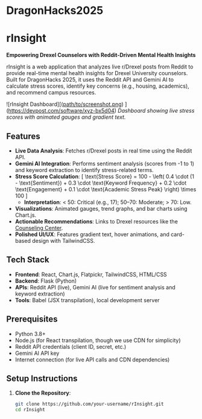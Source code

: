 # DragonHacks2025
# rInsight

**Empowering Drexel Counselors with Reddit-Driven Mental Health Insights**

rInsight is a web application that analyzes live r/Drexel posts from Reddit to provide real-time mental health insights for Drexel University counselors. Built for DragonHacks 2025, it uses the Reddit API and Gemini AI to calculate stress scores, identify key concerns (e.g., housing, academics), and recommend campus resources.

![rInsight Dashboard][([path/to/screenshot.png](https://devpost.com/software/xyz-bx5d04))  ](https://devpost.com/software/xyz-bx5d04)
*Dashboard showing live stress scores with animated gauges and gradient text.*

## Features

- **Live Data Analysis**: Fetches r/Drexel posts in real time using the Reddit API.
- **Gemini AI Integration**: Performs sentiment analysis (scores from -1 to 1) and keyword extraction to identify stress-related terms.
- **Stress Score Calculation**:
  \[
  \text{Stress Score} = 100 - \left( 0.4 \cdot (1 - \text{Sentiment}) + 0.3 \cdot \text{Keyword Frequency} + 0.2 \cdot \text{Engagement} + 0.1 \cdot \text{Academic Stress Peak} \right) \times 100
  \]
  - **Interpretation**: < 50: Critical (e.g., 17); 50–70: Moderate; > 70: Low.
- **Visualizations**: Animated gauges, trend graphs, and bar charts using Chart.js.
- **Actionable Recommendations**: Links to Drexel resources like the [Counseling Center](https://drexel.edu/counselingandhealth/counseling-center).
- **Polished UI/UX**: Features gradient text, hover animations, and card-based design with TailwindCSS.

## Tech Stack

- **Frontend**: React, Chart.js, Flatpickr, TailwindCSS, HTML/CSS
- **Backend**: Flask (Python)
- **APIs**: Reddit API (live), Gemini AI (live for sentiment analysis and keyword extraction)
- **Tools**: Babel (JSX transpilation), local development server

## Prerequisites

- Python 3.8+
- Node.js (for React transpilation, though we use CDN for simplicity)
- Reddit API credentials (client ID, secret, etc.)
- Gemini AI API key
- Internet connection (for live API calls and CDN dependencies)

## Setup Instructions

1. **Clone the Repository**:
   ```bash
   git clone https://github.com/your-username/rInsight.git
   cd rInsight
